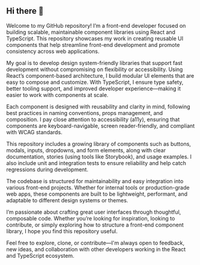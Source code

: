 ## Hi there 👋

Welcome to my GitHub repository! I’m a front-end developer focused on building scalable, maintainable component libraries using React and TypeScript. This repository showcases my work in creating reusable UI components that help streamline front-end development and promote consistency across web applications.

My goal is to develop design system-friendly libraries that support fast development without compromising on flexibility or accessibility. Using React’s component-based architecture, I build modular UI elements that are easy to compose and customize. With TypeScript, I ensure type safety, better tooling support, and improved developer experience—making it easier to work with components at scale.

Each component is designed with reusability and clarity in mind, following best practices in naming conventions, props management, and composition. I pay close attention to accessibility (a11y), ensuring that components are keyboard-navigable, screen reader-friendly, and compliant with WCAG standards.

This repository includes a growing library of components such as buttons, modals, inputs, dropdowns, and form elements, along with clear documentation, stories (using tools like Storybook), and usage examples. I also include unit and integration tests to ensure reliability and help catch regressions during development.

The codebase is structured for maintainability and easy integration into various front-end projects. Whether for internal tools or production-grade web apps, these components are built to be lightweight, performant, and adaptable to different design systems or themes.

I’m passionate about crafting great user interfaces through thoughtful, composable code. Whether you’re looking for inspiration, looking to contribute, or simply exploring how to structure a front-end component library, I hope you find this repository useful.

Feel free to explore, clone, or contribute—I'm always open to feedback, new ideas, and collaboration with other developers working in the React and TypeScript ecosystem.
